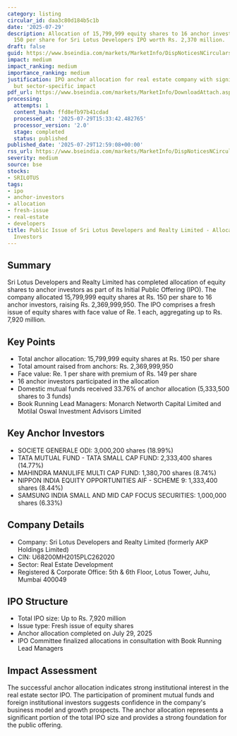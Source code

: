 ```yaml
---
category: listing
circular_id: daa3c80d184b5c1b
date: '2025-07-29'
description: Allocation of 15,799,999 equity shares to 16 anchor investors at Rs.
  150 per share for Sri Lotus Developers IPO worth Rs. 2,370 million.
draft: false
guid: https://www.bseindia.com/markets/MarketInfo/DispNoticesNCirculars.aspx?Noticeid={4CAACE4E-E3E2-443E-9B2C-CFD4E5521904}&noticeno=20250729-41&dt=07/29/2025&icount=41&totcount=66&flag=0
impact: medium
impact_ranking: medium
importance_ranking: medium
justification: IPO anchor allocation for real estate company with significant size
  but sector-specific impact
pdf_url: https://www.bseindia.com/markets/MarketInfo/DownloadAttach.aspx?id=20250729-41&attachedId=976a8ba7-05e9-44b5-82a5-fdd1d012b637
processing:
  attempts: 1
  content_hash: ffd8efb97b41cdad
  processed_at: '2025-07-29T15:33:42.482765'
  processor_version: '2.0'
  stage: completed
  status: published
published_date: '2025-07-29T12:59:08+00:00'
rss_url: https://www.bseindia.com/markets/MarketInfo/DispNoticesNCirculars.aspx?Noticeid={4CAACE4E-E3E2-443E-9B2C-CFD4E5521904}&noticeno=20250729-41&dt=07/29/2025&icount=41&totcount=66&flag=0
severity: medium
source: bse
stocks:
- SRILOTUS
tags:
- ipo
- anchor-investors
- allocation
- fresh-issue
- real-estate
- developers
title: Public Issue of Sri Lotus Developers and Realty Limited - Allocation to Anchor
  Investors
---
```


## Summary

Sri Lotus Developers and Realty Limited has completed allocation of equity shares to anchor investors as part of its Initial Public Offering (IPO). The company allocated 15,799,999 equity shares at Rs. 150 per share to 16 anchor investors, raising Rs. 2,369,999,950. The IPO comprises a fresh issue of equity shares with face value of Re. 1 each, aggregating up to Rs. 7,920 million.

## Key Points

- Total anchor allocation: 15,799,999 equity shares at Rs. 150 per share
- Total amount raised from anchors: Rs. 2,369,999,950
- Face value: Re. 1 per share with premium of Rs. 149 per share
- 16 anchor investors participated in the allocation
- Domestic mutual funds received 33.76% of anchor allocation (5,333,500 shares to 3 funds)
- Book Running Lead Managers: Monarch Networth Capital Limited and Motilal Oswal Investment Advisors Limited

## Key Anchor Investors

- SOCIETE GENERALE ODI: 3,000,200 shares (18.99%)
- TATA MUTUAL FUND - TATA SMALL CAP FUND: 2,333,400 shares (14.77%)
- MAHINDRA MANULIFE MULTI CAP FUND: 1,380,700 shares (8.74%)
- NIPPON INDIA EQUITY OPPORTUNITIES AIF - SCHEME 9: 1,333,400 shares (8.44%)
- SAMSUNG INDIA SMALL AND MID CAP FOCUS SECURITIES: 1,000,000 shares (6.33%)

## Company Details

- Company: Sri Lotus Developers and Realty Limited (formerly AKP Holdings Limited)
- CIN: U68200MH2015PLC262020
- Sector: Real Estate Development
- Registered & Corporate Office: 5th & 6th Floor, Lotus Tower, Juhu, Mumbai 400049

## IPO Structure

- Total IPO size: Up to Rs. 7,920 million
- Issue type: Fresh issue of equity shares
- Anchor allocation completed on July 29, 2025
- IPO Committee finalized allocations in consultation with Book Running Lead Managers

## Impact Assessment

The successful anchor allocation indicates strong institutional interest in the real estate sector IPO. The participation of prominent mutual funds and foreign institutional investors suggests confidence in the company's business model and growth prospects. The anchor allocation represents a significant portion of the total IPO size and provides a strong foundation for the public offering.